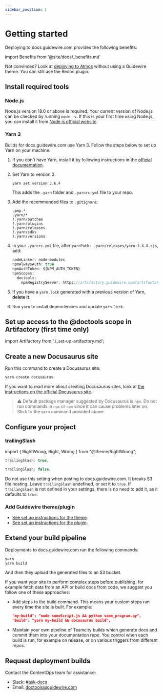 ```yaml
---
sidebar_position: 1
---
```


# Getting started

Deploying to docs.guidewire.com provides the following benefits:

import Benefits from '@site/docs/\_benefits.md'

<Benefits/>

Not convinced? Look at [deploying to Atmos](./deploy-to-atmos.md) without using
a Guidewire theme. You can still use the Redoc plugin.

## Install required tools

### Node.js

Node.js version 18.0 or above is required. Your current version of Node.js can
be checked by running `node -v`. If this is your first time using Node.js, you
can install it from [Node.js official website](https://nodejs.org/en/download/).

### Yarn 3

Builds for docs.guidewire.com use Yarn 3. Follow the steps below to set up Yarn
on your machine.

1. If you don't have Yarn, install it by following instructions in the
   [official documentation](https://yarnpkg.com/getting-started/install).
2. Set Yarn to version 3.

   ```bash
   yarn set version 3.6.4
   ```

   This adds the `.yarn` folder and `.yarnrc.yml` file to your repo.

3. Add the recommended files to `.gitignore`:

   ```git title=".gitignore"
   .pnp.*
   .yarn/*
   !.yarn/patches
   !.yarn/plugins
   !.yarn/releases
   !.yarn/sdks
   !.yarn/versions
   ```

4. In your `.yarnrc.yml` file, after `yarnPath: .yarn/releases/yarn-3.X.X.cjs`,
   add:

   ```js yaml title=".yarnrc.yml"
   nodeLinker: node-modules
   npmAlwaysAuth: true
   npmAuthToken: ${NPM_AUTH_TOKEN}
   npmScopes:
     doctools:
       npmRegistryServer: https://artifactory.guidewire.com/artifactory/api/npm/doctools-npm-dev/
   ```

5. If you have a `yarn.lock` generated with a previous version of Yarn, **delete
   it**.
6. Run `yarn` to install dependencies and update `yarn.lock`.

## Set up access to the @doctools scope in Artifactory (first time only)

import Artifactory from './\_set-up-artifactory.md';

<Artifactory/>

## Create a new Docusaurus site

Run this command to create a Docusaurus site:

```bash
yarn create docusaurus
```

If you want to read more about creating Docusaurus sites, look at
[the instructions on the official Docusaurus site](https://docusaurus.io/docs/installation).

> :warning: Default package manager suggested by Docusaurus is `npx`. Do not run
> commands in `npx` or `npm` since it can cause problems later on. Stick to the
> `yarn` command provided above.

## Configure your project

### trailingSlash

import { RightWrong, Right, Wrong } from "@theme/RightWrong";

<RightWrong>
<Right>

```js title="docusaurus.config.js"
trailingSlash: true,
```

</Right>
<Wrong>

```js title="docusaurus.config.js"
trailingSlash: false,
```

</Wrong>
</RightWrong>

Do not use this setting when posting to docs.guidewire.com. It breaks S3 file
hosting. Leave `trailingSlash` undefined, or set it to `true`. If
`trailingSlash` is not defined in your settings, there is no need to add it, as
it defaults to `true`.

### Add Guidewire theme/plugin

- [See set up instructions for the theme](./Themes/Classic/set-up-theme.mdx).
- [See set up instructions for the plugin](./Plugins/Redoc/set-up-plugin.mdx).

## Extend your build pipeline

Deployments to docs.guidewire.com run the following commands:

```sh
yarn
yarn build
```

And then they upload the generated files to an S3 bucket.

If you want your site to perform complex steps before publishing, for example
fetch data from an API or build docs from code, we suggest you follow one of
these approaches:

- Add steps to the build command. This means your custom steps run every time
  the site is built. For example:
  ```json title="package.json"
  "my-build": "node someScript.js && python some_program.py",
  "build": "yarn my-build && docusaurus build",
  ```
- Maintain your own pipeline of Teamcity builds which generate docs and commit
  them into your documentation repo. You control when each build is run, for
  example on release, or on various triggers from different repos.

## Request deployment builds

Contact the ContentOps team for assistance:
- Slack: [#ask-docs](https://guidewire.slack.com/archives/C2LUW57BL)
- Email: [doctools@guidewire.com](mailto:doctools@guidewire.com)
